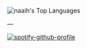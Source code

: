 ![naaih's Top Languages](https://github-readme-stats.vercel.app/api/top-langs/?username=naaih&theme=radical&show_icons=true&hide_border=true&layout=compact)

—

[![spotify-github-profile](https://spotify-github-profile.vercel.app/api/view?uid=3122gm7awdpwo7qd4r7wf2a7tvsi&cover_image=true&theme=novatorem&show_offline=true&background_color=000000&interchange=false&bar_color=ffffff&bar_color_cover=false)](https://github.com/kittinan/spotify-github-profile)